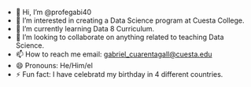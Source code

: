 - 👋 Hi, I’m @profegabi40
- 👀 I’m interested in creating a Data Science program at Cuesta College.
- 🌱 I’m currently learning Data 8 Curriculum.
- 💞️ I’m looking to collaborate on anything related to teaching Data Science.
- 📫 How to reach me email: gabriel_cuarentagall@cuesta.edu
- 😄 Pronouns: He/Him/el
- ⚡ Fun fact: I have celebratd my birthday in 4 different countries. 

<!---
profegabi40/profegabi40 is a ✨ special ✨ repository because its `README.md` (this file) appears on your GitHub profile.
You can click the Preview link to take a look at your changes.
--->
